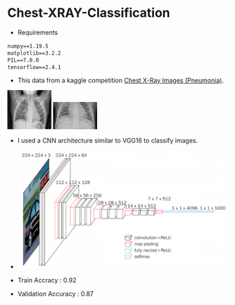 # Chest-XRAY-Classification

- Requirements
```
numpy==1.19.5
matplotlib==3.2.2
PIL==7.0.0
tensorflow==2.4.1
```

- This data from a kaggle competition [Chest X-Ray Images (Pneumonia)](https://www.kaggle.com/paultimothymooney/chest-xray-pneumonia/).
<p float="left">
  <img src="images/normal.jpeg" width="100" />
  <img src="images/pnemonia.jpeg" width="100" /> 
</p>


- I used a CNN architecture similar to VGG16 to classify images.
- <img src="images/vgg16.png" alt="VGG Architecture" width="500"/>

- Train Accracy : 0.92
- Validation Accuracy : 0.87


